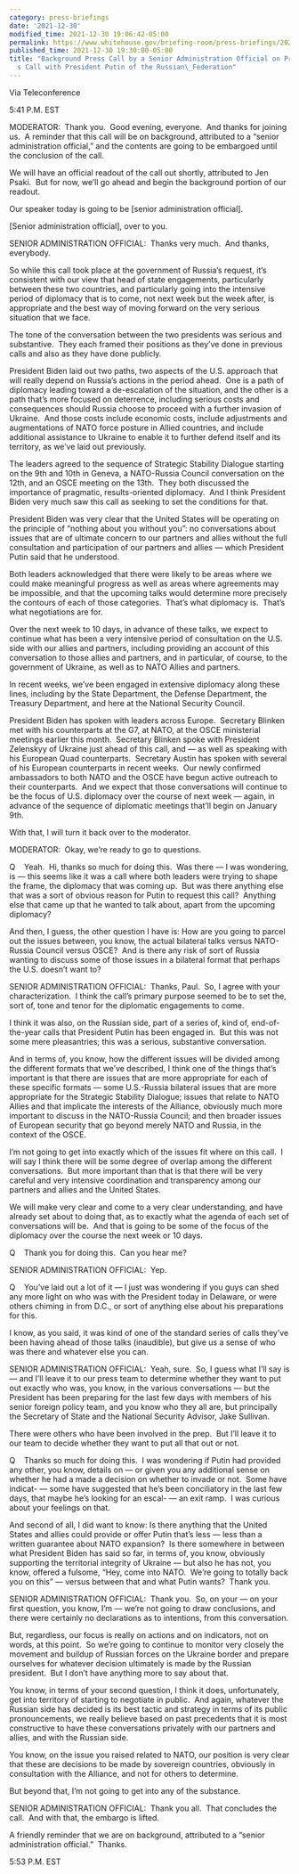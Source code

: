 ```yaml
---
category: press-briefings
date: '2021-12-30'
modified_time: 2021-12-30 19:06:42-05:00
permalink: https://www.whitehouse.gov/briefing-room/press-briefings/2021/12/30/background-press-call-on-president-bidens-call-with-president-putin-of-the-russian-federation/
published_time: 2021-12-30 19:30:00-05:00
title: "Background Press Call by a Senior Administration Official on President\_Biden\u2019\
  s Call with President Putin of the Russian\_Federation"
---
```

 
Via Teleconference

5:41 P.M. EST

MODERATOR:  Thank you.  Good evening, everyone.  And thanks for joining
us.  A reminder that this call will be on background, attributed to a
“senior administration official,” and the contents are going to be
embargoed until the conclusion of the call.

We will have an official readout of the call out shortly, attributed to
Jen Psaki.  But for now, we’ll go ahead and begin the background portion
of our readout.

Our speaker today is going to be \[senior administration official\]. 

\[Senior administration official\], over to you.

SENIOR ADMINISTRATION OFFICIAL:  Thanks very much.  And thanks,
everybody. 

So while this call took place at the government of Russia’s request,
it’s consistent with our view that head of state engagements,
particularly between these two countries, and particularly going into
the intensive period of diplomacy that is to come, not next week but the
week after, is appropriate and the best way of moving forward on the
very serious situation that we face.

The tone of the conversation between the two presidents was serious and
substantive.  They each framed their positions as they’ve done in
previous calls and also as they have done publicly.

President Biden laid out two paths, two aspects of the U.S. approach
that will really depend on Russia’s actions in the period ahead.  One is
a path of diplomacy leading toward a de-escalation of the situation, and
the other is a path that’s more focused on deterrence, including serious
costs and consequences should Russia choose to proceed with a further
invasion of Ukraine.  And those costs include economic costs, include
adjustments and augmentations of NATO force posture in Allied countries,
and include additional assistance to Ukraine to enable it to further
defend itself and its territory, as we’ve laid out previously.

The leaders agreed to the sequence of Strategic Stability Dialogue
starting on the 9th and 10th in Geneva, a NATO-Russia Council
conversation on the 12th, and an OSCE meeting on the 13th.  They both
discussed the importance of pragmatic, results-oriented diplomacy.  And
I think President Biden very much saw this call as seeking to set the
conditions for that.

President Biden was very clear that the United States will be operating
on the principle of “nothing about you without you”: no conversations
about issues that are of ultimate concern to our partners and allies
without the full consultation and participation of our partners and
allies — which President Putin said that he understood.

Both leaders acknowledged that there were likely to be areas where we
could make meaningful progress as well as areas where agreements may be
impossible, and that the upcoming talks would determine more precisely
the contours of each of those categories.  That’s what diplomacy is. 
That’s what negotiations are for.

Over the next week to 10 days, in advance of these talks, we expect to
continue what has been a very intensive period of consultation on the
U.S. side with our allies and partners, including providing an account
of this conversation to those allies and partners, and in particular, of
course, to the government of Ukraine, as well as to NATO Allies and
partners.

In recent weeks, we’ve been engaged in extensive diplomacy along these
lines, including by the State Department, the Defense Department, the
Treasury Department, and here at the National Security Council. 

President Biden has spoken with leaders across Europe.  Secretary
Blinken met with his counterparts at the G7, at NATO, at the OSCE
ministerial meetings earlier this month.  Secretary Blinken spoke with
President Zelenskyy of Ukraine just ahead of this call, and — as well as
speaking with his European Quad counterparts.  Secretary Austin has
spoken with several of his European counterparts in recent weeks.  Our
newly confirmed ambassadors to both NATO and the OSCE have begun active
outreach to their counterparts.  And we expect that those conversations
will continue to be the focus of U.S. diplomacy over the course of next
week — again, in advance of the sequence of diplomatic meetings that’ll
begin on January 9th.

With that, I will turn it back over to the moderator.

MODERATOR:  Okay, we’re ready to go to questions.

Q    Yeah.  Hi, thanks so much for doing this.  Was there — I was
wondering, is — this seems like it was a call where both leaders were
trying to shape the frame, the diplomacy that was coming up.  But was
there anything else that was a sort of obvious reason for Putin to
request this call?  Anything else that came up that he wanted to talk
about, apart from the upcoming diplomacy?

And then, I guess, the other question I have is: How are you going to
parcel out the issues between, you know, the actual bilateral talks
versus NATO-Russia Council versus OSCE?  And is there any risk of sort
of Russia wanting to discuss some of those issues in a bilateral format
that perhaps the U.S. doesn’t want to?

SENIOR ADMINISTRATION OFFICIAL:  Thanks, Paul.  So, I agree with your
characterization.  I think the call’s primary purpose seemed to be to
set the, sort of, tone and tenor for the diplomatic engagements to
come.   
  
I think it was also, on the Russian side, part of a series of, kind of,
end-of-the-year calls that President Putin has been engaged in.  But
this was not some mere pleasantries; this was a serious, substantive
conversation.   
  
And in terms of, you know, how the different issues will be divided
among the different formats that we’ve described, I think one of the
things that’s important is that there are issues that are more
appropriate for each of these specific formats — some U.S.-Russia
bilateral issues that are more appropriate for the Strategic Stability
Dialogue; issues that relate to NATO Allies and that implicate the
interests of the Alliance, obviously much more important to discuss in
the NATO-Russia Council; and then broader issues of European security
that go beyond merely NATO and Russia, in the context of the OSCE.  
  
I’m not going to get into exactly which of the issues fit where on this
call.  I will say I think there will be some degree of overlap among the
different conversations.  But more important than that is that there
will be very careful and very intensive coordination and transparency
among our partners and allies and the United States.   
  
We will make very clear and come to a very clear understanding, and have
already set about to doing that, as to exactly what the agenda of each
set of conversations will be.  And that is going to be some of the focus
of the diplomacy over the course the next week or 10 days.

Q    Thank you for doing this.  Can you hear me?  
  
SENIOR ADMINISTRATION OFFICIAL:  Yep.   
  
Q    You’ve laid out a lot of it — I just was wondering if you guys can
shed any more light on who was with the President today in Delaware, or
were others chiming in from D.C., or sort of anything else about his
preparations for this.   
  
I know, as you said, it was kind of one of the standard series of calls
they’ve been having ahead of those talks (inaudible), but give us a
sense of who was there and whatever else you can.   
  
SENIOR ADMINISTRATION OFFICIAL:  Yeah, sure.  So, I guess what I’ll say
is — and I’ll leave it to our press team to determine whether they want
to put out exactly who was, you know, in the various conversations — but
the President has been preparing for the last few days with members of
his senior foreign policy team, and you know who they all are, but
principally the Secretary of State and the National Security Advisor,
Jake Sullivan.   
  
There were others who have been involved in the prep.  But I’ll leave it
to our team to decide whether they want to put all that out or not.

Q    Thanks so much for doing this.  I was wondering if Putin had
provided any other, you know, details on — or given you any additional
sense on whether he had a made a decision on whether to invade or not. 
Some have indicat- — some have suggested that he’s been conciliatory in
the last few days, that maybe he’s looking for an escal- — an exit
ramp.  I was curious about your feelings on that.

And second of all, I did want to know: Is there anything that the United
States and allies could provide or offer Putin that’s less — less than a
written guarantee about NATO expansion?  Is there somewhere in between
what President Biden has said so far, in terms of, you know, obviously
supporting the territorial integrity of Ukraine — but also he has not,
you know, offered a fulsome, “Hey, come into NATO.  We’re going to
totally back you on this” — versus between that and what Putin wants? 
Thank you.

SENIOR ADMINISTRATION OFFICIAL:  Thank you.  So, on your — on your first
question, you know, I’m — we’re not going to draw conclusions, and there
were certainly no declarations as to intentions, from this conversation.

But, regardless, our focus is really on actions and on indicators, not
on words, at this point.  So we’re going to continue to monitor very
closely the movement and buildup of Russian forces on the Ukraine border
and prepare ourselves for whatever decision ultimately is made by the
Russian president.  But I don’t have anything more to say about that.

You know, in terms of your second question, I think it does,
unfortunately, get into territory of starting to negotiate in public. 
And again, whatever the Russian side has decided is its best tactic and
strategy in terms of its public pronouncements, we really believe based
on past precedents that it is most constructive to have these
conversations privately with our partners and allies, and with the
Russian side. 

You know, on the issue you raised related to NATO, our position is very
clear that these are decisions to be made by sovereign countries,
obviously in consultation with the Alliance, and not for others to
determine. 

But beyond that, I’m not going to get into any of the substance.

SENIOR ADMINISTRATION OFFICIAL:  Thank you all.  That concludes the
call.  And with that, the embargo is lifted.

A friendly reminder that we are on background, attributed to a “senior
administration official.”  Thanks.

5:53 P.M. EST
